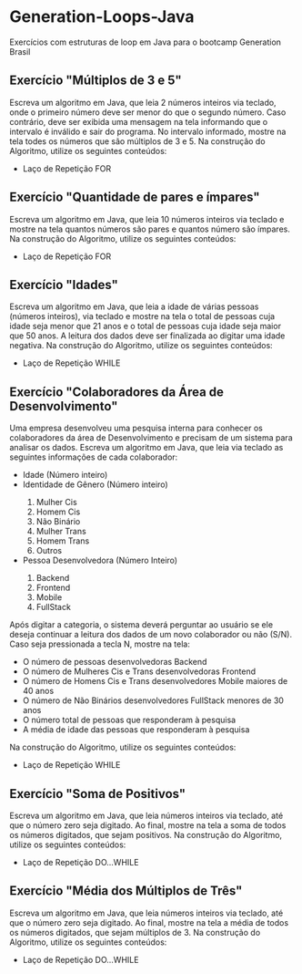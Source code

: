 # Generation-Loops-Java
Exercícios com estruturas de loop em Java para o bootcamp Generation Brasil 

## Exercício "Múltiplos de 3 e 5"
Escreva um algoritmo em Java, que leia 2 números inteiros via teclado, onde o primeiro número deve ser menor do que o segundo número. Caso contrário, deve ser exibida uma mensagem na tela informando que o intervalo é inválido e sair do programa. 
No intervalo informado, mostre na tela todes os números que são múltiplos de 3 e 5.
Na construção do Algoritmo, utilize os seguintes conteúdos:
<ul>
  <li>Laço de Repetição FOR</li>
</ul>

## Exercício "Quantidade de pares e ímpares"
Escreva um algoritmo em Java, que leia 10 números inteiros via teclado e mostre na tela quantos números são pares e quantos número são ímpares.
Na construção do Algoritmo, utilize os seguintes conteúdos:
<ul>
  <li>Laço de Repetição FOR</li>
</ul>

## Exercício "Idades"
Escreva um algoritmo em Java, que leia a idade de várias pessoas (números inteiros), via teclado e mostre na tela o total de pessoas cuja idade seja menor que 21 anos e o total de pessoas cuja idade seja maior que 50 anos. A leitura dos dados deve ser finalizada ao digitar uma idade negativa.
Na construção do Algoritmo, utilize os seguintes conteúdos:
<ul>
  <li>Laço de Repetição WHILE</li>
</ul>

## Exercício "Colaboradores da Área de Desenvolvimento"
Uma empresa desenvolveu uma pesquisa interna para conhecer os colaboradores da área de Desenvolvimento e precisam de um sistema para analisar os dados. Escreva um algoritmo em Java, que leia via teclado as seguintes informações de cada colaborador:
<ul>
  <li>Idade (Número inteiro)</li>
  <li>Identidade de Gênero (Número inteiro)</li>
  <ol type="1">
    <li>Mulher Cis</li>
    <li>Homem Cis</li>
    <li>Não Binário</li>
    <li>Mulher Trans</li>
    <li>Homem Trans</li>
    <li>Outros</li>
  </ol>
  <li>Pessoa Desenvolvedora (Número Inteiro)</li>
  <ol type="1">
    <li>Backend</li>
    <li>Frontend</li>
    <li>Mobile</li>
    <li>FullStack</li>
  </ol>
</ul>

Após digitar a categoria, o sistema deverá perguntar ao usuário se ele deseja continuar a leitura dos dados de um novo colaborador ou não (S/N). Caso seja pressionada a tecla N, mostre na tela:
<ul>
  <li>O número de pessoas desenvolvedoras Backend</li>
  <li>O número de Mulheres Cis e Trans desenvolvedoras Frontend</li>
  <li>O número de Homens Cis e Trans desenvolvedores Mobile maiores de 40 anos</li>
  <li>O número de Não Binários desenvolvedores FullStack menores de 30 anos</li>
  <li>O número total de pessoas que responderam à pesquisa</li>
  <li>A média de idade das pessoas que responderam à pesquisa</li>
</ul>
Na construção do Algoritmo, utilize os seguintes conteúdos:
<ul>
  <li>Laço de Repetição WHILE</li>
</ul>

## Exercício "Soma de Positivos"
Escreva um algoritmo em Java, que leia números inteiros via teclado, até que o número zero seja digitado. Ao final, mostre na tela a soma de todos os números digitados, que sejam positivos.
Na construção do Algoritmo, utilize os seguintes conteúdos:
<ul>
  <li>Laço de Repetição DO...WHILE</li>
</ul>

## Exercício "Média dos Múltiplos de Três"
Escreva um algoritmo em Java, que leia números inteiros via teclado, até que o número zero seja digitado. Ao final, mostre na tela a média de todos os números digitados, que sejam múltiplos de 3.
Na construção do Algoritmo, utilize os seguintes conteúdos:
<ul>
  <li>Laço de Repetição DO...WHILE</li>
</ul>
